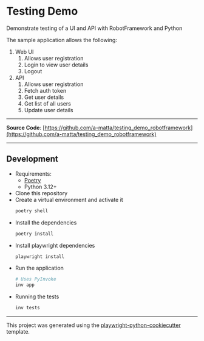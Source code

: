 # Testing Demo

Demonstrate testing of a UI and API with RobotFramework and Python

The sample application allows the following:
1. Web UI
   1. Allows user registration
   2. Login to view user details
   3. Logout
2. API
   1. Allows user registration
   2. Fetch auth token
   3. Get user details
   4. Get list of all users
   5. Update user details

---

**Source Code**: [https://github.com/a-matta/testing_demo_robotframework](https://github.com/a-matta/testing_demo_robotframework)

---

## Development

* Requirements:
  * [Poetry](https://python-poetry.org/)
  * Python 3.12+
* Clone this repository
* Create a virtual environment and activate it
  ```sh
  poetry shell
  ```
* Install the dependencies
  ```sh
  poetry install
  ```
* Install playwright dependencies
  ```sh
  playwright install
  ```
* Run the application
  ```sh
  # Uses PyInvoke
  inv app
  ```
* Running the tests
  ```sh
  inv tests
  ```

---

This project was generated using the [playwright-python-cookiecutter](https://github.com/a-matta/playwright-python-cookiecutter) template.
